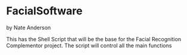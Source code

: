 # FacialSoftware

by Nate Anderson

This has the Shell Script that will be the base for the Facial Recognition Complementor project. The script will control all the main functions
